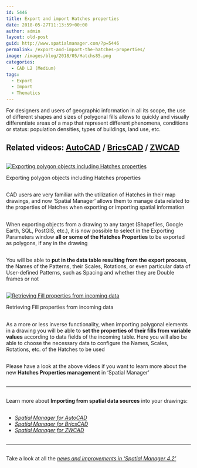 ```yaml
---
id: 5446
title: Export and import Hatches properties
date: 2018-05-27T11:13:59+00:00
author: admin
layout: old-post
guid: http://www.spatialmanager.com/?p=5446
permalink: /export-and-import-the-hatches-properties/
image: /images/blog/2018/05/Hatchs85.png
categories:
  - CAD L2 (Medium)
tags:
  - Export
  - Import
  - Thematics
---
```

<p>
  For designers and users of geographic information in all its scope, the use of different shapes and sizes of polygonal fills allows to quickly and visually differentiate areas of a map that represent different phenomena, conditions or status: population densities, types of buildings, land use, etc.
</p>

<p>
  <!--more-->
</p>

<h2>
  Related videos: <span><a href="https://youtu.be/iXECCyPt0JA?rel=0" target="_blank" rel="nofollow"><span>AutoCAD</span></a> </span>/ <span><a href="https://youtu.be/bzxESjr0ZQI?rel=0" target="_blank" rel="nofollow"><span>BricsCAD</span></a> </span>/ <span><a href="https://youtu.be/MSXHUN4uXDk?rel=0" target="_blank" rel="nofollow"><span>ZWCAD</span></a></span>
</h2>

<h2>
</h2>

<div>
  <a href="/images/blog/2018/05/SPM-Hatch_Prop_Export.png" target="_blank" rel="nofollow"><img src="/images/blog/2018/05/SPM-Hatch_Prop_Export-1024x480.png" alt="Exporting polygon objects including Hatches properties" width="625" height="293" srcset="/images/blog/2018/05/SPM-Hatch_Prop_Export-1024x480.png 1024w, /images/blog/2018/05/SPM-Hatch_Prop_Export-300x141.png 300w, /images/blog/2018/05/SPM-Hatch_Prop_Export-768x360.png 768w, /images/blog/2018/05/SPM-Hatch_Prop_Export-624x293.png 624w, /images/blog/2018/05/SPM-Hatch_Prop_Export.png 1358w" sizes="(max-width: 625px) 100vw, 625px" /></a>
  
  <p>
    Exporting polygon objects including Hatches properties
  </p>
</div>

<h2>
</h2>

<p>
  CAD users are very familiar with the utilization of Hatches in their map drawings, and now &#8216;Spatial Manager&#8217; allows them to manage data related to the properties of Hatches when exporting or importing spatial information
</p>

<h2>
</h2>

<p>
  When exporting objects from a drawing to any target (Shapefiles, Google Earth, SQL, PostGIS, etc.), it is now possible to select in the Exporting Parameters window <strong>all or some of the Hatches Properties</strong> to be exported as polygons, if any in the drawing
</p>

<h2>
</h2>

<p>
  You will be able to <strong>put in the data table resulting from the export process</strong>, the Names of the Patterns, their Scales, Rotations, or even particular data of User-defined Patterns, such as Spacing and whether they are Double frames or not
</p>

<h2>
</h2>

<div>
  <a href="/images/blog/2018/05/SPM-Hatch_Prop_Import.png" target="_blank" rel="nofollow"><img src="/images/blog/2018/05/SPM-Hatch_Prop_Import-1024x480.png" alt="Retrieving Fill properties from incoming data" width="625" height="293" srcset="/images/blog/2018/05/SPM-Hatch_Prop_Import-1024x480.png 1024w, /images/blog/2018/05/SPM-Hatch_Prop_Import-300x141.png 300w, /images/blog/2018/05/SPM-Hatch_Prop_Import-768x360.png 768w, /images/blog/2018/05/SPM-Hatch_Prop_Import-624x293.png 624w, /images/blog/2018/05/SPM-Hatch_Prop_Import.png 1358w" sizes="(max-width: 625px) 100vw, 625px" /></a>
  
  <p>
    Retrieving Fill properties from incoming data
  </p>
</div>

<h2>
</h2>

<p>
  As a more or less inverse functionality, when importing polygonal elements in a drawing you will be able to <strong>set the properties of their fills from variable values</strong> according to data fields of the incoming table. Here you will also be able to choose the necessary data to configure the Names, Scales, Rotations, etc. of the Hatches to be used
</p>

<h2>
</h2>

<h2>
</h2>

<p>
  Please have a look at the above videos if you want to learn more about the new <strong>Hatches Properties management</strong> in &#8216;Spatial Manager&#8217;
</p>

<h2>
</h2>

<h2>
</h2>

* * *

<h2>
</h2>

<p>
  Learn more about <strong>Importing from spatial data sources</strong> into your drawings:
</p>

<h2>
</h2>

<ul>
  <li>
    <em><span><a href="http://wiki.spatialmanager.com/index.php/Spatial_Manager%E2%84%A2_for_AutoCAD_-_FAQs:_Import#How_can_I_Import_spatial_Features_as_AutoCAD_Objects.3F" target="_blank" rel="nofollow">Spatial Manager for AutoCAD</a></span></em>
  </li>
  <li>
    <em><span><a href="http://wiki.spatialmanager.com/index.php/Spatial_Manager%E2%84%A2_for_BricsCAD_-_FAQs:_Import#How_can_I_Import_spatial_Features_as_BricsCAD_Entities.3F" target="_blank" rel="nofollow">Spatial Manager for BricsCAD</a></span></em>
  </li>
  <li>
    <em><span><a href="http://wiki.spatialmanager.com/index.php/Spatial_Manager%E2%84%A2_for_ZWCAD_-_FAQs:_Import#How_can_I_Import_spatial_Features_as_ZWCAD_Entities.3F" target="_blank" rel="nofollow">Spatial Manager for ZWCAD</a></span></em><span><br /> </span>
  </li>
</ul>

<h2>
</h2>

<h2>
</h2>

<h2>
</h2>

* * *

<h2>
</h2>

<p>
  Take a look at all the <span><em><a href="http://www.spatialmanager.com/new-spatial-manager-4-2-released" target="_blank" rel="nofollow"><span>news and improvements in &#8216;Spatial Manager 4.2&#8217;</span></a></em></span>
</p>
